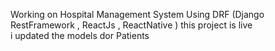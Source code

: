 Working on Hospital Management System Using DRF (Django RestFramework , ReactJs , ReactNative )
this project is live   
i updated the models dor Patients
